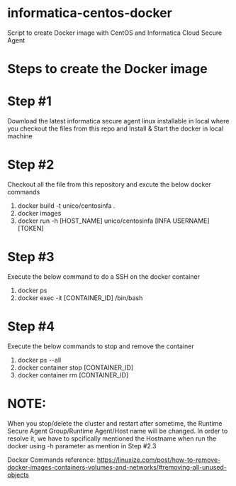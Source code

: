 # informatica-centos-docker
Script to create Docker image with CentOS and Informatica Cloud Secure Agent

# Steps to create the Docker image
# Step #1
  Download the latest informatica secure agent linux installable in local where you checkout the files from this repo and Install & Start the docker in local machine
# Step #2
  Checkout all the file from this repository and excute the below docker commands
  1. docker build -t unico/centosinfa .
  2. docker images
  3. docker run -h [HOST_NAME] unico/centosinfa [INFA USERNAME] [TOKEN]
# Step #3
  Execute the below command to do a SSH on the docker container
  1. docker ps
  1. docker exec -it [CONTAINER_ID] /bin/bash
# Step #4
  Execute the below commands to stop and remove the container
  1. docker ps --all
  2. docker container stop [CONTAINER_ID]
  3. docker container rm [CONTAINER_ID]
  
# NOTE:
  When you stop/delete the cluster and restart after sometime, the Runtime Secure Agent Group/Runtime Agent/Host name will be changed. In order to resolve it, we have to spcifically mentioned the Hostname when run the docker using -h parameter as mention in Step #2.3
  
Docker Commands reference: https://linuxize.com/post/how-to-remove-docker-images-containers-volumes-and-networks/#removing-all-unused-objects

